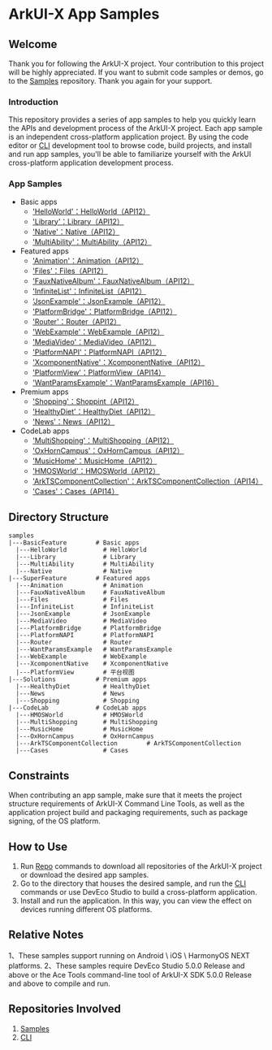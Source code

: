 # ArkUI-X App Samples

## Welcome
Thank you for following the ArkUI-X project. Your contribution to this project will be highly appreciated. If you want to submit code samples or demos, go to the [Samples](https://gitcode.com/arkui-x/samples) repository. Thank you again for your support.

### Introduction
This repository provides a series of app samples to help you quickly learn the APIs and development process of the ArkUI-X project. Each app sample is an independent cross-platform application project. By using the code editor or [CLI](https://gitcode.com/arkui-x/cli) development tool to browse code, build projects, and install and run app samples, you'll be able to familiarize yourself with the ArkUI cross-platform application development process.

### App Samples

- Basic apps
  - ['HelloWorld'：HelloWorld（API12）](BasicFeature/HelloWorld)
  - ['Library'：Library（API12）](BasicFeature/Library)
  - ['Native'：Native（API12）](BasicFeature/Native)
  - ['MultiAbility'：MultiAbility（API12）](BasicFeature/MultiAbility)
- Featured apps
  - ['Animation'：Animation（API12）](SuperFeature/Animation)
  - ['Files'：Files（API12）](SuperFeature/Files)
  - ['FauxNativeAlbum'：FauxNativeAlbum（API12）](SuperFeature/FauxNativeAlbum)
  - ['InfiniteList'：InfiniteList（API12）](SuperFeature/InfiniteList)
  - ['JsonExample'：JsonExample（API12）](SuperFeature/JsonExample)
  - ['PlatformBridge'：PlatformBridge（API12）](SuperFeature/PlatformBridge)
  - ['Router'：Router（API12）](SuperFeature/Router)
  - ['WebExample'：WebExample（API12）](SuperFeature/WebExample)
  - ['MediaVideo'：MediaVideo（API12）](SuperFeature/MediaVideo)
  - ['PlatformNAPI'：PlatformNAPI（API12）](SuperFeature/PlatformNAPI)
  - ['XcomponentNative'：XcomponentNative（API12）](SuperFeature/XcomponentNative)
  - ['PlatformView'：PlatformView（API14）](SuperFeature/PlatformView)
  - ['WantParamsExample'：WantParamsExample（API16）](SuperFeature/WantParamsExample)
- Premium apps
  - ['Shopping'：Shoppint（API12）](Solutions/Shopping)
  - ['HealthyDiet'：HealthyDiet（API12）](Solutions/HealthyDiet)
  - ['News'：News（API12）](Solutions/News)
- CodeLab apps
  - ['MultiShopping'：MultiShopping（API12）](CodeLab/MultiShopping)
  - ['OxHornCampus'：OxHornCampus（API12）](CodeLab/OxHornCampus)
  - ['MusicHome'：MusicHome（API12）](CodeLab/MusicHome)
  - ['HMOSWorld'：HMOSWorld（API12）](CodeLab/HMOSWorld)
  - ['ArkTSComponentCollection'：ArkTSComponentCollection（API14）](CodeLab/ArkTSComponentCollection)
  - ['Cases'：Cases（API14）](CodeLab/Cases)

## Directory Structure

```
samples
|---BasicFeature        # Basic apps
  |---HelloWorld          # HelloWorld
  |---Library             # Library
  |---MultiAbility        # MultiAbility
  |---Native              # Native
|---SuperFeature        # Featured apps
  |---Animation           # Animation
  |---FauxNativeAlbum     # FauxNativeAlbum
  |---Files               # Files
  |---InfiniteList        # InfiniteList
  |---JsonExample         # JsonExample
  |---MediaVideo          # MediaVideo
  |---PlatformBridge      # PlatformBridge
  |---PlatformNAPI        # PlatformNAPI
  |---Router              # Router
  |---WantParamsExample   # WantParamsExample
  |---WebExample          # WebExample
  |---XcomponentNative    # XcomponentNative
  |---PlatformView        # 平台视图
|---Solutions           # Premium apps
  |---HealthyDiet    	  # HealthyDiet
  |---News    	          # News
  |---Shopping    	      # Shopping
|---CodeLab             # CodeLab apps
  |---HMOSWorld           # HMOSWorld
  |---MultiShopping    	  # MultiShopping
  |---MusicHome           # MusicHome
  |---OxHornCampus        # OxHornCampus
  |---ArkTSComponentCollection        # ArkTSComponentCollection
  |---Cases        		  # Cases
```

## Constraints

When contributing an app sample, make sure that it meets the project structure requirements of ArkUI-X Command Line Tools, as well as the application project build and packaging requirements, such as package signing, of the OS platform.

## How to Use

1.  Run [Repo](https://gitcode.com/arkui-x/manifest/blob/master/README-EN.md) commands to download all repositories of the ArkUI-X project or download the desired app samples.
2.  Go to the directory that houses the desired sample, and run the [CLI](https://gitcode.com/arkui-x/cli) commands or use DevEco Studio to build a cross-platform application.
3.  Install and run the application. In this way, you can view the effect on devices running different OS platforms.


## Relative Notes

1、These samples support running on Android \ iOS \ HarmonyOS NEXT platforms.
2、These samples require  DevEco Studio 5.0.0 Release and above or the Ace Tools command-line tool of ArkUI-X SDK 5.0.0 Release and above to compile and run.

## Repositories Involved

1. [Samples](https://gitcode.com/arkui-x/samples) 
2. [CLI](https://gitcode.com/arkui-x/cli)

